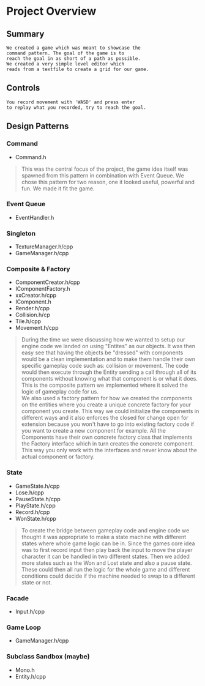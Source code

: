 # Project Overview


## Summary
    We created a game which was meant to showcase the  
    command pattern. The goal of the game is to  
    reach the goal in as short of a path as possible.
    We created a very simple level editor which  
    reads from a textfile to create a grid for our game.

## Controls
    You record movement with 'WASD' and press enter  
    to replay what you recorded, try to reach the goal.

## Design Patterns
### Command
- Command.h
> This was the central focus of the project, the game idea itself was spawned
> from this pattern in combination with Event Queue. We chose this pattern 
> for two reason, one it looked useful, powerful and fun. We made it fit the game.

### Event Queue
- EventHandler.h
### Singleton
- TextureManager.h/cpp
- GameManager.h/cpp
### Composite & Factory
- ComponentCreator.h/cpp
- IComponentFactory.h
- xxCreator.h/cpp
- IComponent.h
- Render.h/cpp
- Collision.h/cp
- Tile.h/cpp
- Movement.h/cpp
> During the time we were discussing how we wanted to setup our engine code we landed 
> on using "Entites" as our objects. It was then easy see that having the objects be 
> "dressed" with components would be a clean implementation and to make them handle 
> their own specific gameplay code such as: collision or movement. The code would then
> execute through the Entity sending a call through all of its components without 
> knowing what that component is or what it does. This is the composite pattern we 
> implemented where it solved the logic of gameplay code for us. <br>
> We also used a factory pattern for how we created the components on the entities
> where you create a unique concrete factory for your component you create. This way
> we could initialize the components in different ways and it also enforces the closed
> for change open for extension because you won't have to go into existing factory code
> if you want to create a new component for example. All the Components have their own
> concrete factory class that implements the Factory interface which in turn creates 
> the concrete component. This way you only work with the interfaces and never know
> about the actual component or factory.
### State
- GameState.h/cpp
- Lose.h/cpp
- PauseState.h/cpp
- PlayState.h/cpp
- Record.h/cpp
- WonState.h/cpp
> To create the bridge between gameplay code and engine code we thought it was 
> appropriate to make a state machine with different states where whole game logic can 
> be in. Since the games core idea was to first record input then play back the input 
> to move the player character it can be handled in two different states. Then we 
> added more states such as the Won and Lost state and also a pause state. These 
> could then all run the logic for the whole game and different conditions could 
> decide if the machine needed to swap to a different state or not.
### Facade 
- Input.h/cpp
### Game Loop
- GameManager.h/cpp
### Subclass Sandbox (maybe)
- Mono.h
- Entity.h/cpp

